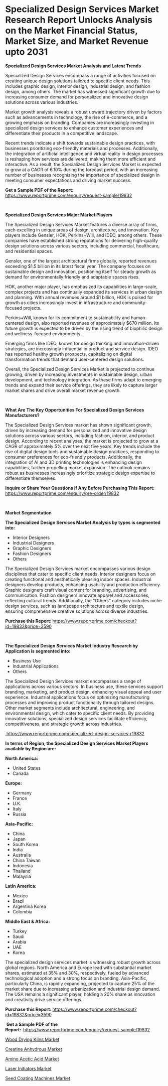 <p><h1>Specialized Design Services Market Research Report Unlocks Analysis on the Market Financial Status, Market Size, and Market Revenue upto 2031</h1></p><p><strong>Specialized Design Services Market Analysis and Latest Trends</strong></p>
<p><p>Specialized Design Services encompass a range of activities focused on creating unique design solutions tailored to specific client needs. This includes graphic design, interior design, industrial design, and fashion design, among others. The market has witnessed significant growth due to increasing consumer demand for personalized and innovative design solutions across various industries.</p><p>Market growth analysis reveals a robust upward trajectory driven by factors such as advancements in technology, the rise of e-commerce, and a growing emphasis on branding. Companies are increasingly investing in specialized design services to enhance customer experiences and differentiate their products in a competitive landscape. </p><p>Recent trends indicate a shift towards sustainable design practices, with businesses prioritizing eco-friendly materials and processes. Additionally, the integration of artificial intelligence and virtual reality in design processes is reshaping how services are delivered, making them more efficient and interactive. As a result, the Specialized Design Services Market is expected to grow at a CAGR of 6.10% during the forecast period, with an increasing number of businesses recognizing the importance of specialized design in meeting consumer expectations and driving market success.</p></p>
<p><strong>Get a Sample PDF of the Report:&nbsp;</strong> <a href="https://www.reportprime.com/enquiry/request-sample/19832?utm_campaign=1743&utm_medium=2&utm_source=Github&utm_content=ia&utm_term=02122024&utm_id=specialized-design-services">https://www.reportprime.com/enquiry/request-sample/19832</a></p>
<p>&nbsp;</p>
<p><strong>Specialized Design Services Major Market Players</strong></p>
<p><p>The Specialized Design Services Market features a diverse array of firms, each excelling in unique areas of design, architecture, and innovation. Key players include Gensler, HOK, Perkins+Will, and IDEO, among others. These companies have established strong reputations for delivering high-quality design solutions across various sectors, including commercial, healthcare, and residential spaces.</p><p>Gensler, one of the largest architectural firms globally, reported revenues exceeding $1.5 billion in its latest fiscal year. The company focuses on sustainable design and innovation, positioning itself for steady growth as demand for environmentally friendly and adaptable spaces rises.</p><p>HOK, another major player, has emphasized its capabilities in large-scale, complex projects and has continually expanded its services in urban design and planning. With annual revenues around $1 billion, HOK is poised for growth as cities increasingly invest in infrastructure and community-focused projects.</p><p>Perkins+Will, known for its commitment to sustainability and human-centered design, also reported revenues of approximately $670 million. Its future growth is expected to be driven by the rising trend of biophilic design and wellness-focused environments.</p><p>Emerging firms like IDEO, known for design thinking and innovation-driven strategies, are increasingly influential in product and service design. IDEO has reported healthy growth prospects, capitalizing on digital transformation trends that demand user-centered design solutions.</p><p>Overall, the Specialized Design Services Market is projected to continue growing, driven by increasing investments in sustainable design, urban development, and technology integration. As these firms adapt to emerging trends and expand their service offerings, they are likely to capture larger market shares and drive overall market revenue growth.</p></p>
<p>&nbsp;</p>
<p><strong>What Are The Key Opportunities For Specialized Design Services Manufacturers?</strong></p>
<p><p>The Specialized Design Services market has shown significant growth, driven by increasing demand for personalized and innovative design solutions across various sectors, including fashion, interior, and product design. According to recent analyses, the market is projected to grow at a CAGR of approximately 5% over the next five years. Key trends include the rise of digital design tools and sustainable design practices, responding to consumer preferences for eco-friendly products. Additionally, the integration of AI and 3D printing technologies is enhancing design capabilities, further propelling market expansion. The outlook remains robust as businesses increasingly prioritize strategic design expertise to differentiate themselves.</p></p>
<p><strong>Inquire or Share Your Questions If Any Before Purchasing This Report:</strong> <a href="https://www.reportprime.com/enquiry/pre-order/19832?utm_campaign=1743&utm_medium=2&utm_source=Github&utm_content=ia&utm_term=02122024&utm_id=specialized-design-services">https://www.reportprime.com/enquiry/pre-order/19832</a></p>
<p>&nbsp;</p>
<p><strong>Market Segmentation</strong></p>
<p><strong>The Specialized Design Services Market Analysis by types is segmented into:</strong></p>
<p><ul><li>Interior Designers</li><li>Industrial Designers</li><li>Graphic Designers</li><li>Fashion Designers</li><li>Others</li></ul></p>
<p><p>The Specialized Design Services market encompasses various design disciplines that cater to specific client needs. Interior designers focus on creating functional and aesthetically pleasing indoor spaces. Industrial designers develop products, enhancing usability and production efficiency. Graphic designers craft visual content for branding, advertising, and communication. Fashion designers innovate apparel and accessories, reflecting cultural trends. Additionally, the "Others" category includes niche design services, such as landscape architecture and textile design, ensuring comprehensive creative solutions across diverse industries.</p></p>
<p><strong>Purchase this Report:&nbsp;</strong><a href="https://www.reportprime.com/checkout?id=19832&price=3590&utm_campaign=1743&utm_medium=2&utm_source=Github&utm_content=ia&utm_term=02122024&utm_id=specialized-design-services">https://www.reportprime.com/checkout?id=19832&price=3590</a></p>
<p>&nbsp;</p>
<p><strong>The Specialized Design Services Market Industry Research by Application is segmented into:</strong></p>
<p><ul><li>Business Use</li><li>Industrial Applications</li><li>Others</li></ul></p>
<p><p>The Specialized Design Services market encompasses a range of applications across various sectors. In business use, these services support branding, marketing, and product design, enhancing visual appeal and user experience. Industrial applications focus on optimizing manufacturing processes and improving product functionality through tailored designs. Other market segments include architectural, engineering, and environmental design, which cater to specific client needs. By providing innovative solutions, specialized design services facilitate efficiency, competitiveness, and strategic growth across industries.</p></p>
<p><a href="https://www.reportprime.com/specialized-design-services-r19832?utm_campaign=1743&utm_medium=2&utm_source=Github&utm_content=ia&utm_term=02122024&utm_id=specialized-design-services">&nbsp;https://www.reportprime.com/specialized-design-services-r19832</a></p>
<p><strong>In terms of Region, the Specialized Design Services Market Players available by Region are:</strong></p>
<p>
    <p> <strong> North America: </strong>
        <ul>
            <li>United States</li>
            <li>Canada</li>
        </ul>
        </p> 
    <p> <strong> Europe: </strong>
        <ul>
            <li>Germany</li>
            <li>France</li>
            <li>U.K.</li>
            <li>Italy</li>
            <li>Russia</li>
        </ul>
        </p> 
    <p> <strong> Asia-Pacific: </strong>
        <ul>
            <li>China</li>
            <li>Japan</li>
            <li>South Korea</li>
            <li>India</li>
            <li>Australia</li>
            <li>China Taiwan</li>
            <li>Indonesia</li>
            <li>Thailand</li>
            <li>Malaysia</li>
        </ul>
        </p> 
    <p> <strong> Latin America: </strong>
        <ul>
            <li>Mexico</li>
            <li>Brazil</li>
            <li>Argentina Korea</li>
            <li>Colombia</li>
        </ul>
        </p> 
    <p> <strong> Middle East & Africa: </strong>
        <ul>
            <li>Turkey</li>
            <li>Saudi</li>
            <li>Arabia</li>
            <li>UAE</li>
            <li>Korea</li>
        </ul>
    </p>
    </p>
<p><p>The specialized design services market is witnessing robust growth across global regions. North America and Europe lead with substantial market shares, estimated at 35% and 30%, respectively, fueled by advanced technological adoption and a strong focus on branding. Asia-Pacific, particularly China, is rapidly expanding, projected to capture 25% of the market share due to increasing urbanization and industrial design demand. The USA remains a significant player, holding a 20% share as innovation and creativity drive service offerings.</p></p>
<p><strong>Purchase this Report: </strong><a href="https://www.reportprime.com/checkout?id=19832&price=3590&utm_campaign=1743&utm_medium=2&utm_source=Github&utm_content=ia&utm_term=02122024&utm_id=specialized-design-services">https://www.reportprime.com/checkout?id=19832&price=3590</a></p>
<p>&nbsp;<strong>Get a Sample PDF of the Report:&nbsp;&nbsp;</strong><a href="https://www.reportprime.com/enquiry/request-sample/19832?utm_campaign=1743&utm_medium=2&utm_source=Github&utm_content=ia&utm_term=02122024&utm_id=specialized-design-services">https://www.reportprime.com/enquiry/request-sample/19832</a></p>
<p><strong></strong></p>
<p><p><a href="https://www.linkedin.com/pulse/wood-drying-kilns-market-share-revenue-analysis-segment-forecasts-5nc3f?utm_campaign=1743&utm_medium=2&utm_source=Github&utm_content=ia&utm_term=02122024&utm_id=specialized-design-services">Wood Drying Kilns Market</a></p><p><a href="https://issuu.com/reportprime-2/docs/creatine-anhydrous-market-size-2030.pptx?utm_campaign=1743&utm_medium=2&utm_source=Github&utm_content=ia&utm_term=02122024&utm_id=specialized-design-services">Creatine Anhydrous Market</a></p><p><a href="https://issuu.com/reportprime-2/docs/amino-acetic-acid-market-size-2030.pptx?utm_campaign=1743&utm_medium=2&utm_source=Github&utm_content=ia&utm_term=02122024&utm_id=specialized-design-services">Amino Acetic Acid Market</a></p><p><a href="https://www.linkedin.com/pulse/laser-initiators-market-shifts-strategic-analysis-2024-2031-4rgjf?utm_campaign=1743&utm_medium=2&utm_source=Github&utm_content=ia&utm_term=02122024&utm_id=specialized-design-services">Laser Initiators Market</a></p><p><a href="https://www.linkedin.com/pulse/pioneering-growth-analyzing-global-seed-coating-machines-market-w7clf?utm_campaign=1743&utm_medium=2&utm_source=Github&utm_content=ia&utm_term=02122024&utm_id=specialized-design-services">Seed Coating Machines Market</a></p></p>